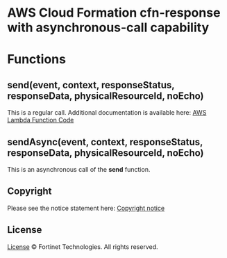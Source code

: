 # AWS Cloud Formation cfn-response with asynchronous-call capability


# Functions

## send(event, context, responseStatus, responseData, physicalResourceId, noEcho)
This is a regular call.
Additional documentation is available here: [AWS Lambda Function Code](https://docs.aws.amazon.com/AWSCloudFormation/latest/UserGuide/aws-properties-lambda-function-code.html)

## sendAsync(event, context, responseStatus, responseData, physicalResourceId, noEcho)
This is an asynchronous call of the **send** function.

## Copyright
Please see the notice statement here: [Copyright notice](https://github.com/fortinet/fortigate-autoscale/blob/master/aws_cfn_response/NOTICE)

## License
[License](https://github.com/fortinet/fortigate-autoscale/blob/master/LICENSE) © Fortinet Technologies. All rights reserved.
